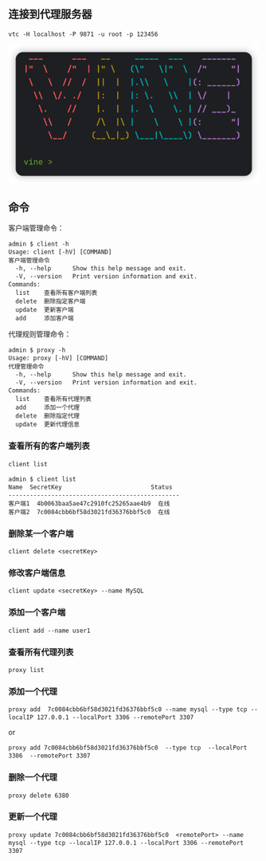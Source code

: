 ## 连接到代理服务器

```shell
vtc -H localhost -P 9871 -u root -p 123456
```
![img.png](doc/img.png)

## 命令
客户端管理命令：
```shell
admin $ client -h
Usage: client [-hV] [COMMAND]
客户端管理命令
  -h, --help      Show this help message and exit.
  -V, --version   Print version information and exit.
Commands:
  list    查看所有客户端列表
  delete  删除指定客户端
  update  更新客户端
  add     添加客户端
```
代理规则管理命令：
```shell
admin $ proxy -h
Usage: proxy [-hV] [COMMAND]
代理管理命令
  -h, --help      Show this help message and exit.
  -V, --version   Print version information and exit.
Commands:
  list    查看所有代理列表
  add     添加一个代理
  delete  删除指定代理
  update  更新代理信息
```
### 查看所有的客户端列表

```shell
client list
```
```shell
admin $ client list
Name  SecretKey                         Status  
------------------------------------------------
客户端1  4b0063baa5ae47c2910fc25265aae4b9  在线      
客户端2  7c0084cbb6bf58d3021fd36376bbf5c0  在线 
```

### 删除某一个客户端

```shell
client delete <secretKey>
```

### 修改客户端信息

```shell
client update <secretKey> --name MySQL
```

### 添加一个客户端
```shell
client add --name user1  
```

### 查看所有代理列表

```shell
proxy list
```

### 添加一个代理

```shell
proxy add  7c0084cbb6bf58d3021fd36376bbf5c0 --name mysql --type tcp --localIP 127.0.0.1 --localPort 3306 --remotePort 3307
```
or

```shell
proxy add 7c0084cbb6bf58d3021fd36376bbf5c0  --type tcp  --localPort 3306  --remotePort 3307
```
### 删除一个代理

```shell
proxy delete 6380
```

### 更新一个代理

```shell
proxy update 7c0084cbb6bf58d3021fd36376bbf5c0  <remotePort> --name mysql --type tcp --localIP 127.0.0.1 --localPort 3306 --remotePort 3307
```
